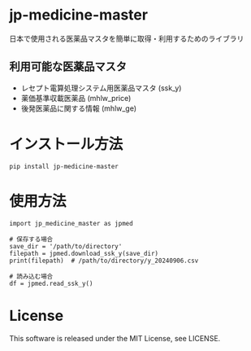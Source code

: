 # jp-medicine-master
日本で使用される医薬品マスタを簡単に取得・利用するためのライブラリ

## 利用可能な医薬品マスタ
- レセプト電算処理システム用医薬品マスタ (ssk_y)
- 薬価基準収載医薬品 (mhlw_price)
- 後発医薬品に関する情報 (mhlw_ge)

# インストール方法
```
pip install jp-medicine-master
```

# 使用方法
```
import jp_medicine_master as jpmed

# 保存する場合
save_dir = '/path/to/directory'
filepath = jpmed.download_ssk_y(save_dir)
print(filepath)  # /path/to/directory/y_20240906.csv

# 読み込む場合
df = jpmed.read_ssk_y()
```

# License
This software is released under the MIT License, see LICENSE.

